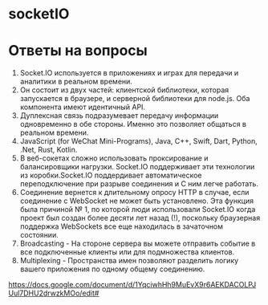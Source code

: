 # socketIO
# Ответы на вопросы
1) Socket.IO используется в приложениях и играх для передачи и аналитики в реальном времени.<br>
2) Он состоит из двух частей: клиентской библиотеки, которая запускается в браузере, и серверной библиотеки для node.js. Оба компонента имеют идентичный API.<br>
3) Дуплексная связь подразумевает передачу информации одновременно в обе стороны. Именно это позволяет общаться в реальном времени.<br> 
4) JavaScript (for WeChat Mini-Programs), Java, C++, Swift, Dart, Python, .Net, Rust, Kotlin.<br>
5) В веб-сокетах сложно использовать проксирование и балансировщики нагрузки. Socket.IO поддерживает эти технологии из коробки.Socket.IO поддердивает автоматическое переподключение при разрыве соединения и С ним легче работать.<br>
6) Соединение вернется к длительному опросу HTTP в случае, если соединение с WebSocket не может быть установлено.
Эта функция была причиной № 1, по которой люди использовали Socket.IO когда проект был создан более десяти лет назад (!), поскольку браузерная поддержка WebSockets все еще находилась в зачаточном состоянии.<br>
7) Broadcasting - На стороне сервера вы можете отправить событие в все подключенные клиенты или для подмножества клиентов.<br>
8) Multiplexing - Пространства имен позволяют разделить логику вашего приложения по одному общему соединению.

https://docs.google.com/document/d/1YqciwhHh9MuEvX9r6AEKDACOLPJUul7DHU2drwzkMOo/edit#
